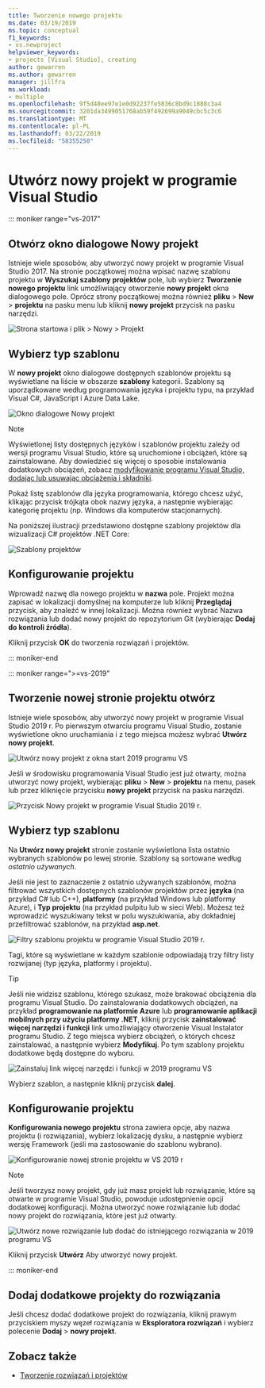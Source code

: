 ```yaml
---
title: Tworzenie nowego projektu
ms.date: 03/19/2019
ms.topic: conceptual
f1_keywords:
- vs.newproject
helpviewer_keywords:
- projects [Visual Studio], creating
author: gewarren
ms.author: gewarren
manager: jillfra
ms.workload:
- multiple
ms.openlocfilehash: 9f5d48ee97e1e0d92237fe5836c8bd9c1888c3a4
ms.sourcegitcommit: 3201da3499051768ab59f492699a9049cbc5c3c6
ms.translationtype: MT
ms.contentlocale: pl-PL
ms.lasthandoff: 03/22/2019
ms.locfileid: "58355250"
---
```

# <a name="create-a-new-project-in-visual-studio"></a>Utwórz nowy projekt w programie Visual Studio

::: moniker range="vs-2017"

## <a name="open-the-new-project-dialog"></a>Otwórz okno dialogowe Nowy projekt

Istnieje wiele sposobów, aby utworzyć nowy projekt w programie Visual Studio 2017. Na stronie początkowej można wpisać nazwę szablonu projektu w **Wyszukaj szablony projektów** pole, lub wybierz **Tworzenie nowego projektu** link umożliwiający otworzenie **nowy projekt** okna dialogowego pole. Oprócz strony początkowej można również **pliku** > **New** > **projektu** na pasku menu lub kliknij **nowy projekt**  przycisk na pasku narzędzi.

![Strona startowa i plik > Nowy > Projekt](./media/vside-newproject1.png)

## <a name="select-a-template-type"></a>Wybierz typ szablonu

W **nowy projekt** okno dialogowe dostępnych szablonów projektu są wyświetlane na liście w obszarze **szablony** kategorii. Szablony są uporządkowane według programowania języka i projektu typu, na przykład Visual C#, JavaScript i Azure Data Lake.

![Okno dialogowe Nowy projekt](./media/vside-newproject-templates-list.png)

> [!NOTE]
> Wyświetlonej listy dostępnych języków i szablonów projektu zależy od wersji programu Visual Studio, które są uruchomione i obciążeń, które są zainstalowane. Aby dowiedzieć się więcej o sposobie instalowania dodatkowych obciążeń, zobacz [modyfikowanie programu Visual Studio, dodając lub usuwając obciążenia i składniki](../install/modify-visual-studio.md).

Pokaż listę szablonów dla języka programowania, którego chcesz użyć, klikając przycisk trójkąta obok nazwy języka, a następnie wybierając kategorię projektu (np. Windows dla komputerów stacjonarnych).

Na poniższej ilustracji przedstawiono dostępne szablony projektów dla wizualizacji C# projektów .NET Core:

![Szablony projektów](./media/new-project-dialog-net-core.png)

## <a name="configure-your-project"></a>Konfigurowanie projektu

Wprowadź nazwę dla nowego projektu w **nazwa** pole. Projekt można zapisać w lokalizacji domyślnej na komputerze lub kliknij **Przeglądaj** przycisk, aby znaleźć w innej lokalizacji. Można również wybrać Nazwa rozwiązania lub dodać nowy projekt do repozytorium Git (wybierając **Dodaj do kontroli źródła**).

Kliknij przycisk **OK** do tworzenia rozwiązań i projektów.

::: moniker-end

::: moniker range=">=vs-2019"

## <a name="open-the-create-a-new-project-page"></a>Tworzenie nowej stronie projektu otwórz

Istnieje wiele sposobów, aby utworzyć nowy projekt w programie Visual Studio 2019 r. Po pierwszym otwarciu programu Visual Studio, zostanie wyświetlone okno uruchamiania i z tego miejsca możesz wybrać **Utwórz nowy projekt**.

![Utwórz nowy projekt z okna start 2019 programu VS](media/vs-2019/start-window-create-new-project.png)

Jeśli w środowisku programowania Visual Studio jest już otwarty, można utworzyć nowy projekt, wybierając **pliku** > **New** > **projektu** na menu, pasek lub przez kliknięcie przycisku **nowy projekt** przycisk na pasku narzędzi.

![Przycisk Nowy projekt w programie Visual Studio 2019 r.](media/vs-2019/new-project-button.png)

## <a name="select-a-template-type"></a>Wybierz typ szablonu

Na **Utwórz nowy projekt** stronie zostanie wyświetlona lista ostatnio wybranych szablonów po lewej stronie. Szablony są sortowane według *ostatnio używanych*.

Jeśli nie jest to zaznaczenie z ostatnio używanych szablonów, można filtrować wszystkich dostępnych szablonów projektów przez **języka** (na przykład C# lub C++), **platformy** (na przykład Windows lub platformy Azure), i **Typ projektu** (na przykład pulpitu lub w sieci Web). Możesz też wprowadzić wyszukiwany tekst w polu wyszukiwania, aby dokładniej przefiltrować szablonów, na przykład **asp.net**.

![Filtry szablonu projektu w programie Visual Studio 2019 r.](media/vs-2019/create-new-project-filters.png)

Tagi, które są wyświetlane w każdym szablonie odpowiadają trzy filtry listy rozwijanej (typ języka, platformy i projektu).

> [!TIP]
> Jeśli nie widzisz szablonu, którego szukasz, może brakować obciążenia dla programu Visual Studio. Do zainstalowania dodatkowych obciążeń, na przykład **programowanie na platformie Azure** lub **programowanie aplikacji mobilnych przy użyciu platformy .NET**, kliknij przycisk **zainstalować więcej narzędzi i funkcji** link umożliwiający otworzenie Visual Instalator programu Studio. Z tego miejsca wybierz obciążeń, o których chcesz zainstalować, a następnie wybierz **Modyfikuj**. Po tym szablony projektu dodatkowe będą dostępne do wyboru.
>
> ![Zainstaluj link więcej narzędzi i funkcji w 2019 programu VS](media/vs-2019/install-more-tools-features.png)

Wybierz szablon, a następnie kliknij przycisk **dalej**.

## <a name="configure-your-project"></a>Konfigurowanie projektu

**Konfigurowania nowego projektu** strona zawiera opcje, aby nazwa projektu (i rozwiązania), wybierz lokalizację dysku, a następnie wybierz wersję Framework (jeśli ma zastosowanie do szablonu wybrano).

![Konfigurowanie nowej stronie projektu w VS 2019 r](media/vs-2019/configure-new-project.png)

> [!NOTE]
> Jeśli tworzysz nowy projekt, gdy już masz projekt lub rozwiązanie, które są otwarte w programie Visual Studio, powoduje udostępnienie opcji dodatkowej konfiguracji. Można utworzyć nowe rozwiązanie lub dodać nowy projekt do rozwiązania, które jest już otwarty.
>
> ![Utwórz nowe rozwiązanie lub dodać do istniejącego rozwiązania w 2019 programu VS](media/vs-2019/configure-new-project-solution.png)

Kliknij przycisk **Utwórz** Aby utworzyć nowy projekt.

::: moniker-end

## <a name="add-additional-projects-to-a-solution"></a>Dodaj dodatkowe projekty do rozwiązania

Jeśli chcesz dodać dodatkowe projekt do rozwiązania, kliknij prawym przyciskiem myszy węzeł rozwiązania w **Eksploratora rozwiązań** i wybierz polecenie **Dodaj** > **nowy projekt**.

## <a name="see-also"></a>Zobacz także

- [Tworzenie rozwiązań i projektów](creating-solutions-and-projects.md)
